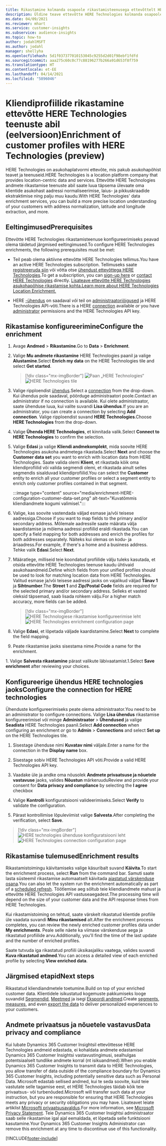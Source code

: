 ```yaml
---
title: Rikastamine kolmanda osapoole rikastamisteenusega ettevõttelt HERE Technologies
description: Üldine teave ettevõtte HERE Technologies kolmanda osapoole rikastamise kohta.
ms.date: 04/09/2021
ms.reviewer: mhart
ms.service: customer-insights
ms.subservice: audience-insights
ms.topic: how-to
author: jodahlMSFT
ms.author: jodahl
manager: shellyha
ms.openlocfilehash: 5d1f037377010153045c9255d2d01f98ebf1fdfd
ms.sourcegitcommit: aaa275c60c0c77c88196277b266a91d653f8f759
ms.translationtype: HT
ms.contentlocale: et-EE
ms.lasthandoff: 04/14/2021
ms.locfileid: "5896046"
---
```

# <a name="enrichment-of-customer-profiles-with-here-technologies-preview"></a><span data-ttu-id="49309-103">Kliendiprofiilide rikastamine ettevõtte HERE Technologies teenuste abil (eelversioon)</span><span class="sxs-lookup"><span data-stu-id="49309-103">Enrichment of customer profiles with HERE Technologies (preview)</span></span>

<span data-ttu-id="49309-104">HERE Technologies on asukohaplatvormi ettevõte, mis pakub asukohapõhist teavet ja teenuseid.</span><span class="sxs-lookup"><span data-stu-id="49309-104">HERE Technologies is a location platform company that provides location-centric data and services.</span></span> <span data-ttu-id="49309-105">Ettevõtte HERE Technologies andmete rikastamise teenuste abil saate luua täpsema ülevaate oma klientide asukohast aadressi normaliseerimise, laius- ja pikkuskraadide ekstraktimise ning palju muu kaudu.</span><span class="sxs-lookup"><span data-stu-id="49309-105">With HERE Technologies' data enrichment services, you can build a more precise location understanding of your customers with address normalization, latitude and longitude extraction, and more.</span></span>

## <a name="prerequisites"></a><span data-ttu-id="49309-106">Eeltingimused</span><span class="sxs-lookup"><span data-stu-id="49309-106">Prerequisites</span></span>

<span data-ttu-id="49309-107">Ettevõtte HERE Technologies rikastamisteenuse konfigureerimiseks peavad olema täidetud järgmised eeltingimused.</span><span class="sxs-lookup"><span data-stu-id="49309-107">To configure HERE Technologies enrichments, the following prerequisites must be met:</span></span>

- <span data-ttu-id="49309-108">Teil peab olema aktiivne ettevõtte HERE Technologies tellimus.</span><span class="sxs-lookup"><span data-stu-id="49309-108">You have an active HERE Technologies subscription.</span></span> <span data-ttu-id="49309-109">Tellimuseks saate [registreeruda siin](https://developer.here.com/sign-up?utm_medium=referral&utm_source=Microsoft-Dynamics-CI&create=Freemium-Basic) või võtta otse [ühendust ettevõttega HERE Technologies](https://developer.here.com/help?utm_medium=referral&utm_source=Microsoft-Dynamics-CI#how-can-we-help-you).</span><span class="sxs-lookup"><span data-stu-id="49309-109">To get a subscription, you can [sign-up here](https://developer.here.com/sign-up?utm_medium=referral&utm_source=Microsoft-Dynamics-CI&create=Freemium-Basic) or [contact HERE Technologies](https://developer.here.com/help?utm_medium=referral&utm_source=Microsoft-Dynamics-CI#how-can-we-help-you) directly.</span></span> [<span data-ttu-id="49309-110">Lisateave ettevõtte HERE Technologies asukohapõhise rikastamise kohta.</span><span class="sxs-lookup"><span data-stu-id="49309-110">Learn more about HERE Technologies Location Enrichment.</span></span>](https://developer.here.com/location-enrichment?cid=Dev-MicrosoftDynamics-DB-0-Dev-&utm_source=MicrosoftDynamics&utm_medium=referral&utm_campaign=Online_Dev_ReferralMicrosoft)

- <span data-ttu-id="49309-111">HERE [-ühendus](connections.md) on saadaval *või* teil on [administraatoriõigused](permissions.md#administrator) ja HERE Technologies API-võti.</span><span class="sxs-lookup"><span data-stu-id="49309-111">There is a HERE [connection](connections.md) available *or* you have [administrator](permissions.md#administrator) permissions and the HERE Technologies API key.</span></span>

## <a name="configure-the-enrichment"></a><span data-ttu-id="49309-112">Rikastamise konfigureerimine</span><span class="sxs-lookup"><span data-stu-id="49309-112">Configure the enrichment</span></span>

1. <span data-ttu-id="49309-113">Avage **Andmed** > **Rikastamine**.</span><span class="sxs-lookup"><span data-stu-id="49309-113">Go to **Data** > **Enrichment**.</span></span> 

1. <span data-ttu-id="49309-114">Valige **Mu andmete rikastamine** HERE Technologies paanil ja valige **Alustamine**.</span><span class="sxs-lookup"><span data-stu-id="49309-114">Select **Enrich my data** on the HERE Technologies tile and select **Get started**.</span></span>

   > [!div class="mx-imgBorder"]
   > <span data-ttu-id="49309-115">![Paan „HERE Technologies“](media/HERE-tile.png "Paan „HERE Technologies“")</span><span class="sxs-lookup"><span data-stu-id="49309-115">![HERE Technologies tile](media/HERE-tile.png "HERE Technologies tile")</span></span>

1. <span data-ttu-id="49309-116">Valige ripploendist [ühendus](connections.md).</span><span class="sxs-lookup"><span data-stu-id="49309-116">Select a [connection](connections.md) from the drop-down.</span></span> <span data-ttu-id="49309-117">Kui ühendus pole saadaval, pöörduge administraatori poole.</span><span class="sxs-lookup"><span data-stu-id="49309-117">Contact  an administrator if no connection is available.</span></span> <span data-ttu-id="49309-118">Kui olete administraator, saate ühenduse luua, kui valite suvandi **Lisa ühendus**.</span><span class="sxs-lookup"><span data-stu-id="49309-118">If you are an administrator, you can create a connection by selecting **Add connection**.</span></span> <span data-ttu-id="49309-119">Valige ripploendist suvand **HERE Technologies**.</span><span class="sxs-lookup"><span data-stu-id="49309-119">Choose **HERE Technologies** from the drop-down.</span></span> 

1. <span data-ttu-id="49309-120">Valige **Ühenda HERE Technologies**, et kinnitada valik.</span><span class="sxs-lookup"><span data-stu-id="49309-120">Select **Connect to HERE Technologies** to confirm the selection.</span></span>

1.  <span data-ttu-id="49309-121">Valige **Edasi** ja valige **Kliendi andmekomplekt**, mida soovite HERE Technologies asukoha andmetega rikastada.</span><span class="sxs-lookup"><span data-stu-id="49309-121">Select **Next** and choose the **Customer data set** you want to enrich with location data from HERE Technologies.</span></span> <span data-ttu-id="49309-122">Saate valida olemi **Klient**, et rikastada kõik oma kliendiprofiilid või valida segmendi olemi, et rikastada ainult selles segmendis sisalduvad kliendiprofiilid.</span><span class="sxs-lookup"><span data-stu-id="49309-122">You can select the **Customer** entity to enrich all your customer profiles or select a segment entity to enrich only customer profiles contained in that segment.</span></span>

    :::image type="content" source="media/enrichment-HERE-configuration-customer-data-set.png" alt-text="Kuvatõmmis kliendiandmete kogumi valimisel.":::

1. <span data-ttu-id="49309-124">Valige, kas soovite vastendada väljad esmase ja/või teisese aadressiga.</span><span class="sxs-lookup"><span data-stu-id="49309-124">Choose if you want to map fields to the primary and/or secondary address.</span></span> <span data-ttu-id="49309-125">Mõlemale aadressile saate määrata välja kaardistamise ja mõlema aadressi profiilid eraldi rikastada.</span><span class="sxs-lookup"><span data-stu-id="49309-125">You can specify a field mapping for both addresses and enrich the profiles for both addresses separately.</span></span> <span data-ttu-id="49309-126">Näiteks kui olemas on kodu- ja äriaadress.</span><span class="sxs-lookup"><span data-stu-id="49309-126">For example, if there's a home and a business address.</span></span> <span data-ttu-id="49309-127">Tehke valik **Edasi**.</span><span class="sxs-lookup"><span data-stu-id="49309-127">Select **Next**.</span></span>

1. <span data-ttu-id="49309-128">Määratlege, milliseid teie koondatud profiilide välju tuleks kasutada, et otsida ettevõtte HERE Technologies teenuse kaudu ühtivaid asukohaandmeid.</span><span class="sxs-lookup"><span data-stu-id="49309-128">Define which fields from your unified profiles should be used to look for matching location data from HERE Technologies.</span></span> <span data-ttu-id="49309-129">Valitud esmase ja/või teisese aadressi jaoks on vajalikud väljad **Tänav 1** ja **Sihtnumber**.</span><span class="sxs-lookup"><span data-stu-id="49309-129">The **Street 1** and **Zip/Postal Code** fields are required for the selected primary and/or secondary address.</span></span> <span data-ttu-id="49309-130">Selleks et vasted oleksid täpsemad, saab lisada rohkem välju.</span><span class="sxs-lookup"><span data-stu-id="49309-130">For a higher match accuracy, more fields can be added.</span></span>

   > [!div class="mx-imgBorder"]
   > <span data-ttu-id="49309-131">![HERE Technologiese rikastamise konfigureerimise leht](media/enrichment-HERE-configuration.png "HERE Technologiese rikastamise konfigureerimise leht")</span><span class="sxs-lookup"><span data-stu-id="49309-131">![HERE Technologies enrichment configuration page](media/enrichment-HERE-configuration.png "HERE Technologies enrichment configuration page")</span></span>

1. <span data-ttu-id="49309-132">Valige **Edasi**, et lõpetada väljade kaardistamine.</span><span class="sxs-lookup"><span data-stu-id="49309-132">Select **Next** to complete the field mapping.</span></span>

1. <span data-ttu-id="49309-133">Peate rikastamise jaoks sisestama nime.</span><span class="sxs-lookup"><span data-stu-id="49309-133">Provide a name for the enrichment.</span></span> 

<span data-ttu-id="49309-134">1. Valige **Salvesta rikastamine** pärast valikute läbivaatamist.</span><span class="sxs-lookup"><span data-stu-id="49309-134">1.Select **Save enrichment** after reviewing your choices.</span></span>

## <a name="configure-the-connection-for-here-technologies"></a><span data-ttu-id="49309-135">Konfigureerige ühendus HERE technologies jaoks</span><span class="sxs-lookup"><span data-stu-id="49309-135">Configure the connection for HERE technologies</span></span> 

<span data-ttu-id="49309-136">Ühenduste konfigureerimiseks peate olema administraator.</span><span class="sxs-lookup"><span data-stu-id="49309-136">You need to be an administrator to configure connections.</span></span> <span data-ttu-id="49309-137">Valige **Lisa ühendus** rikastamise konfigureerimisel *või* minge **Administraator** > **Ühendused** ja valige **Seadista** HERE Technologies paanil.</span><span class="sxs-lookup"><span data-stu-id="49309-137">Select **Add connection** when configuring an enrichment *or* go to **Admin** > **Connections** and select **Set up** on the HERE Technologies tile.</span></span>

1. <span data-ttu-id="49309-138">Sisestage ühenduse nimi **Kuvatav nimi** väljale.</span><span class="sxs-lookup"><span data-stu-id="49309-138">Enter a name for the connection in the **Display name** box.</span></span>

1. <span data-ttu-id="49309-139">Sisestage sobiv HERE Technologies API võti.</span><span class="sxs-lookup"><span data-stu-id="49309-139">Provide a valid HERE Technologies API key.</span></span>

1. <span data-ttu-id="49309-140">Vaadake üle ja andke oma nõusolek **Andmete privaatsuse ja nõuetele vastavuse** jaoks, valides **Nõustun** märkeruudu</span><span class="sxs-lookup"><span data-stu-id="49309-140">Review and provide your consent for **Data privacy and compliance** by selecting the **I agree** checkbox</span></span>

1. <span data-ttu-id="49309-141">Valige **Kontrolli** konfiguratsiooni valideerimiseks.</span><span class="sxs-lookup"><span data-stu-id="49309-141">Select **Verify** to validate the configuration.</span></span>

1. <span data-ttu-id="49309-142">Pärast kontrollimise lõpuleviimist valige **Salvesta**.</span><span class="sxs-lookup"><span data-stu-id="49309-142">After completing the verification, select **Save**.</span></span>

> [!div class="mx-imgBorder"]
   > <span data-ttu-id="49309-143">![HERE technologies ühenduse konfiguratsiooni leht](media/enrichment-HERE-connection.png "HERE technologies ühenduse konfiguratsiooni leht")</span><span class="sxs-lookup"><span data-stu-id="49309-143">![HERE Technologies connection configuration page](media/enrichment-HERE-connection.png "HERE Technologies connection configuration page")</span></span>

## <a name="enrichment-results"></a><span data-ttu-id="49309-144">Rikastamise tulemused</span><span class="sxs-lookup"><span data-stu-id="49309-144">Enrichment results</span></span>

<span data-ttu-id="49309-145">Rikastamistoimingu käivitamiseks valige käsuribalt suvand **Käivita**.</span><span class="sxs-lookup"><span data-stu-id="49309-145">To start the enrichment process, select **Run** from the command bar.</span></span> <span data-ttu-id="49309-146">Samuti saate lasta süsteemil rikastamise automaatselt käivitada [ajastatud värskenduse osana](system.md#schedule-tab).</span><span class="sxs-lookup"><span data-stu-id="49309-146">You can also let the system run the enrichment automatically as part of a [scheduled refresh](system.md#schedule-tab).</span></span> <span data-ttu-id="49309-147">Töötlemise aeg sõltub teie kliendiandmete mahust ja ettevõtte HERE Technologies API vastuseaegadest.</span><span class="sxs-lookup"><span data-stu-id="49309-147">The processing time will depend on the size of your customer data and the API response times from HERE Technologies.</span></span>

<span data-ttu-id="49309-148">Kui rikastamistoiming on tehtud, saate värskelt rikastatud klientide profiile üle vaadata suvandi **Minu rikastamised** alt.</span><span class="sxs-lookup"><span data-stu-id="49309-148">After the enrichment process completes, you can review the newly enriched customer profiles data under **My enrichments**.</span></span> <span data-ttu-id="49309-149">Peale selle näete ka viimase värskenduse aega ja rikastatud profiilide arvu.</span><span class="sxs-lookup"><span data-stu-id="49309-149">Additionally, you'll find the time of the last update and the number of enriched profiles.</span></span>

<span data-ttu-id="49309-150">Saate tutvuda iga rikastatud profiili üksikasjaliku vaatega, valides suvandi **Kuva rikastatud andmed**.</span><span class="sxs-lookup"><span data-stu-id="49309-150">You can access a detailed view of each enriched profile by selecting **View enriched data**.</span></span>

## <a name="next-steps"></a><span data-ttu-id="49309-151">Järgmised etapid</span><span class="sxs-lookup"><span data-stu-id="49309-151">Next steps</span></span>

<span data-ttu-id="49309-152">Rikastatud kliendiandmetele toetumine.</span><span class="sxs-lookup"><span data-stu-id="49309-152">Build on top of your enriched customer data.</span></span> <span data-ttu-id="49309-153">Klientidele isikustatud kogemuste pakkumiseks looge suvandid [Segmendid](segments.md), [Meetmed](measures.md) ja isegi [Ekspordi andmed](export-destinations.md).</span><span class="sxs-lookup"><span data-stu-id="49309-153">Create [segments](segments.md), [measures](measures.md), and even [export the data](export-destinations.md) to deliver personalized experiences to your customers.</span></span>

## <a name="data-privacy-and-compliance"></a><span data-ttu-id="49309-154">Andmete privaatsus ja nõuetele vastavus</span><span class="sxs-lookup"><span data-stu-id="49309-154">Data privacy and compliance</span></span>

<span data-ttu-id="49309-155">Kui lubate Dynamics 365 Customer Insightsil ettevõttesse HERE Technologies andmeid edastada, ei kohaldata andmete edastamisel Dynamics 365 Customer Insightsi vastavustingimusi, sealhulgas potentsiaalselt tundlike andmete korral (nt isikuandmed).</span><span class="sxs-lookup"><span data-stu-id="49309-155">When you enable Dynamics 365 Customer Insights to transmit data to HERE Technologies, you allow transfer of data outside of the compliance boundary for Dynamics 365 Customer Insights, including potentially sensitive data such as Personal Data.</span></span> <span data-ttu-id="49309-156">Microsoft edastab sellised andmed, kui te seda soovite, kuid teie vastutate selle tagamise eest, et HERE Technologies täidab kõik teie privaatsus- või turbenõuded.</span><span class="sxs-lookup"><span data-stu-id="49309-156">Microsoft will transfer such data at your instruction, but you are responsible for ensuring that HERE Technologies meets any privacy or security obligations you may have.</span></span> <span data-ttu-id="49309-157">Lisateavet leiate artiklist [Microsofti privaatsusavaldus](https://go.microsoft.com/fwlink/?linkid=396732).</span><span class="sxs-lookup"><span data-stu-id="49309-157">For more information, see [Microsoft Privacy Statement](https://go.microsoft.com/fwlink/?linkid=396732).</span></span>
<span data-ttu-id="49309-158">Teie Dynamics 365 Customer Insightsi administraator saab selle rikastamise igal ajal eemaldada, et lõpetada selle funktsiooni kasutamine.</span><span class="sxs-lookup"><span data-stu-id="49309-158">Your Dynamics 365 Customer Insights Administrator can remove this enrichment at any time to discontinue use of this functionality.</span></span>


[!INCLUDE[footer-include](../includes/footer-banner.md)]
